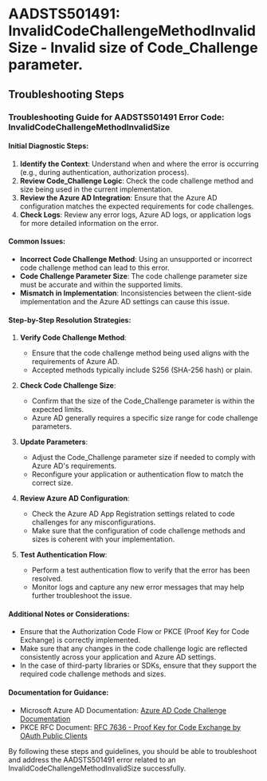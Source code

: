 # AADSTS501491: InvalidCodeChallengeMethodInvalidSize - Invalid size of Code_Challenge parameter.


## Troubleshooting Steps
### Troubleshooting Guide for AADSTS501491 Error Code: InvalidCodeChallengeMethodInvalidSize

#### Initial Diagnostic Steps:
1. **Identify the Context**: Understand when and where the error is occurring (e.g., during authentication, authorization process).
2. **Review Code_Challenge Logic**: Check the code challenge method and size being used in the current implementation.
3. **Review the Azure AD Integration**: Ensure that the Azure AD configuration matches the expected requirements for code challenges.
4. **Check Logs**: Review any error logs, Azure AD logs, or application logs for more detailed information on the error.

#### Common Issues:
- **Incorrect Code Challenge Method**: Using an unsupported or incorrect code challenge method can lead to this error.
- **Code Challenge Parameter Size**: The code challenge parameter size must be accurate and within the supported limits.
- **Mismatch in Implementation**: Inconsistencies between the client-side implementation and the Azure AD settings can cause this issue.

#### Step-by-Step Resolution Strategies:
1. **Verify Code Challenge Method**:
   - Ensure that the code challenge method being used aligns with the requirements of Azure AD.
   - Accepted methods typically include S256 (SHA-256 hash) or plain.

2. **Check Code Challenge Size**:
   - Confirm that the size of the Code_Challenge parameter is within the expected limits.
   - Azure AD generally requires a specific size range for code challenge parameters.

3. **Update Parameters**:
   - Adjust the Code_Challenge parameter size if needed to comply with Azure AD's requirements.
   - Reconfigure your application or authentication flow to match the correct size.

4. **Review Azure AD Configuration**:
   - Check the Azure AD App Registration settings related to code challenges for any misconfigurations.
   - Make sure that the configuration of code challenge methods and sizes is coherent with your implementation.

5. **Test Authentication Flow**:
   - Perform a test authentication flow to verify that the error has been resolved.
   - Monitor logs and capture any new error messages that may help further troubleshoot the issue.

#### Additional Notes or Considerations:
- Ensure that the Authorization Code Flow or PKCE (Proof Key for Code Exchange) is correctly implemented.
- Make sure that any changes in the code challenge logic are reflected consistently across your application and Azure AD settings.
- In the case of third-party libraries or SDKs, ensure that they support the required code challenge methods and sizes.

#### Documentation for Guidance:
- Microsoft Azure AD Documentation: [Azure AD Code Challenge Documentation](https://docs.microsoft.com/en-us/azure/active-directory/develop/v2-oauth2-auth-code-flow#pkce)
- PKCE RFC Document: [RFC 7636 - Proof Key for Code Exchange by OAuth Public Clients](https://datatracker.ietf.org/doc/rfc7636/)

By following these steps and guidelines, you should be able to troubleshoot and address the AADSTS501491 error related to an InvalidCodeChallengeMethodInvalidSize successfully.